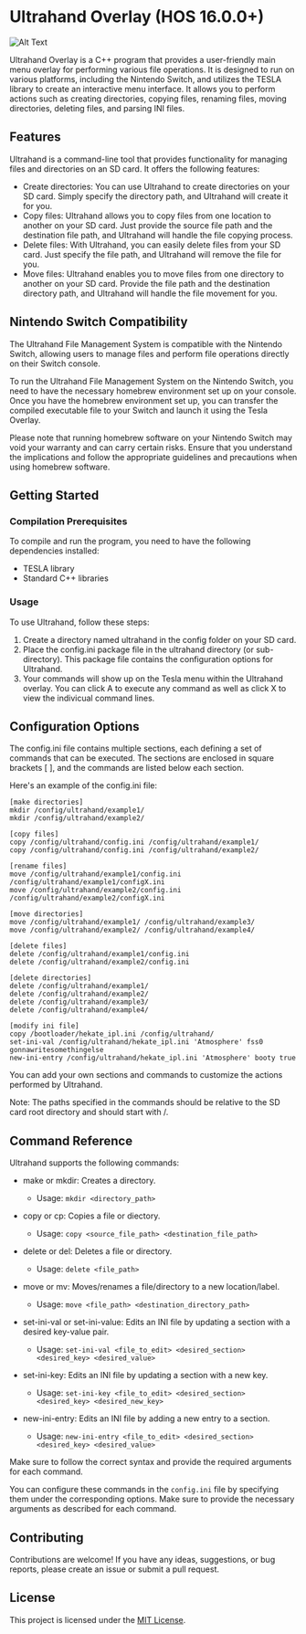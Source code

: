 # Ultrahand Overlay (HOS 16.0.0+)
![Alt Text](https://www.pcinvasion.com/wp-content/uploads/2023/05/How-to-Get-and-Use-Ultrahand-Ability-in-Tears-of-the-Kingdom.jpg)

Ultrahand Overlay is a C++ program that provides a user-friendly main menu overlay for performing various file operations. It is designed to run on various platforms, including the Nintendo Switch, and utilizes the TESLA library to create an interactive menu interface. It allows you to perform actions such as creating directories, copying files, renaming files, moving directories, deleting files, and parsing INI files.

## Features

Ultrahand is a command-line tool that provides functionality for managing files and directories on an SD card. It offers the following features:

- Create directories: You can use Ultrahand to create directories on your SD card. Simply specify the directory path, and Ultrahand will create it for you.
- Copy files: Ultrahand allows you to copy files from one location to another on your SD card. Just provide the source file path and the destination file path, and Ultrahand will handle the file copying process.
- Delete files: With Ultrahand, you can easily delete files from your SD card. Just specify the file path, and Ultrahand will remove the file for you.
- Move files: Ultrahand enables you to move files from one directory to another on your SD card. Provide the file path and the destination directory path, and Ultrahand will handle the file movement for you.



## Nintendo Switch Compatibility
The Ultrahand File Management System is compatible with the Nintendo Switch, allowing users to manage files and perform file operations directly on their Switch console.

To run the Ultrahand File Management System on the Nintendo Switch, you need to have the necessary homebrew environment set up on your console. Once you have the homebrew environment set up, you can transfer the compiled executable file to your Switch and launch it using the Tesla Overlay.

Please note that running homebrew software on your Nintendo Switch may void your warranty and can carry certain risks. Ensure that you understand the implications and follow the appropriate guidelines and precautions when using homebrew software.



## Getting Started

### Compilation Prerequisites

To compile and run the program, you need to have the following dependencies installed:

- TESLA library
- Standard C++ libraries


### Usage

To use Ultrahand, follow these steps:

1. Create a directory named ultrahand in the config folder on your SD card.
2. Place the config.ini package file in the ultrahand directory (or sub-directory). This package file contains the configuration options for Ultrahand.
3. Your commands will show up on the Tesla menu within the Ultrahand overlay.  You can click A to execute any command as well as click X to view the indivicual command lines.

## Configuration Options

The config.ini file contains multiple sections, each defining a set of commands that can be executed. The sections are enclosed in square brackets [ ], and the commands are listed below each section.

Here's an example of the config.ini file:
```
[make directories]
mkdir /config/ultrahand/example1/
mkdir /config/ultrahand/example2/

[copy files]
copy /config/ultrahand/config.ini /config/ultrahand/example1/
copy /config/ultrahand/config.ini /config/ultrahand/example2/

[rename files]
move /config/ultrahand/example1/config.ini /config/ultrahand/example1/configX.ini
move /config/ultrahand/example2/config.ini /config/ultrahand/example2/configX.ini

[move directories]
move /config/ultrahand/example1/ /config/ultrahand/example3/
move /config/ultrahand/example2/ /config/ultrahand/example4/

[delete files]
delete /config/ultrahand/example1/config.ini
delete /config/ultrahand/example2/config.ini

[delete directories]
delete /config/ultrahand/example1/
delete /config/ultrahand/example2/
delete /config/ultrahand/example3/
delete /config/ultrahand/example4/

[modify ini file]
copy /bootloader/hekate_ipl.ini /config/ultrahand/
set-ini-val /config/ultrahand/hekate_ipl.ini 'Atmosphere' fss0 gonnawritesomethingelse
new-ini-entry /config/ultrahand/hekate_ipl.ini 'Atmosphere' booty true
```
You can add your own sections and commands to customize the actions performed by Ultrahand.

Note: The paths specified in the commands should be relative to the SD card root directory and should start with /.

## Command Reference

Ultrahand supports the following commands:

- make or mkdir: Creates a directory.
  - Usage: `mkdir <directory_path>`

- copy or cp: Copies a file or diectory.
  - Usage: `copy <source_file_path> <destination_file_path>`

- delete or del: Deletes a file or directory.
  - Usage: `delete <file_path>`

- move or mv: Moves/renames a file/directory to a new location/label.
  - Usage: `move <file_path> <destination_directory_path>`

- set-ini-val or set-ini-value: Edits an INI file by updating a section with a desired key-value pair.
  - Usage: `set-ini-val <file_to_edit> <desired_section> <desired_key> <desired_value>`

- set-ini-key: Edits an INI file by updating a section with a new key.
  - Usage: `set-ini-key <file_to_edit> <desired_section> <desired_key> <desired_new_key>`

- new-ini-entry: Edits an INI file by adding a new entry to a section.
  - Usage: `new-ini-entry <file_to_edit> <desired_section> <desired_key> <desired_value>`


Make sure to follow the correct syntax and provide the required arguments for each command.

You can configure these commands in the `config.ini` file by specifying them under the corresponding options. Make sure to provide the necessary arguments as described for each command.


## Contributing

Contributions are welcome! If you have any ideas, suggestions, or bug reports, please create an issue or submit a pull request.

## License

This project is licensed under the [MIT License](LICENSE).

